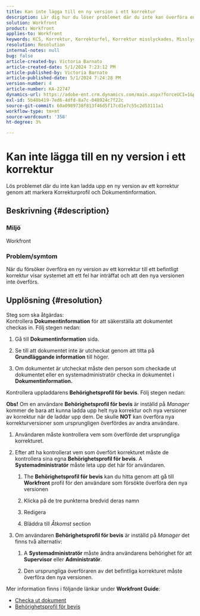 ```yaml
---
title: Kan inte lägga till en ny version i ett korrektur
description: Lär dig hur du löser problemet där du inte kan överföra en ny version av ett korrektur.
solution: Workfront
product: Workfront
applies-to: Workfront
keywords: KCS, Korrektur, Korrekturfel, Korrektur misslyckades, Misslyckad överföring, ny version, Workfront
resolution: Resolution
internal-notes: null
bug: false
article-created-by: Victoria Barnato
article-created-date: 5/1/2024 7:23:12 PM
article-published-by: Victoria Barnato
article-published-date: 5/1/2024 7:24:28 PM
version-number: 4
article-number: KA-22747
dynamics-url: https://adobe-ent.crm.dynamics.com/main.aspx?forceUCI=1&pagetype=entityrecord&etn=knowledgearticle&id=e55ddd3a-f007-ef11-9f89-000d3a372703
exl-id: 5b48b419-7ed6-4dfd-8a7c-048924c7f22c
source-git-commit: 60a0989738f813f46d5f17cd1e7c55c2d53111a1
workflow-type: tm+mt
source-wordcount: '358'
ht-degree: 3%

---
```


# Kan inte lägga till en ny version i ett korrektur


Lös problemet där du inte kan ladda upp en ny version av ett korrektur genom att markera Korrekturprofil och Dokumentinformation.

## Beskrivning {#description}


### <b>Miljö</b>

Workfront



### <b>Problem/symtom</b>

När du försöker överföra en ny version av ett korrektur till ett befintligt korrektur visar systemet att ett fel har inträffat och att den nya versionen inte överförs.


## Upplösning {#resolution}

Steg som ska åtgärdas:<br>
Kontrollera <b>Dokumentinformation</b> för att säkerställa att dokumentet checkas in. Följ stegen nedan:

1. Gå till <b>Dokumentinformation</b> sida.


2. Se till att dokumentet inte är utcheckat genom att titta på <b>Grundläggande information</b> till höger.


3. Om dokumentet är utcheckat måste den person som checkade ut dokumentet eller en systemadministratör checka in dokumentet i <b>Dokumentinformation.</b>




Kontrollera uppladdarens <b>Behörighetsprofil för bevis</b>. Följ stegen nedan:

<b>Obs!</b> Om en användare <b>Behörighetsprofil för bevis</b> är inställd på *Manager* kommer de bara att kunna ladda upp helt nya korrektur och nya versioner av korrektur när de laddar upp dem. De skulle <b>NOT</b> kan överföra nya korrekturversioner som ursprungligen överfördes av andra användare.

1. Användaren måste kontrollera vem som överförde det ursprungliga korrekturet.


2. Efter att ha kontrollerat vem som överfört korrekturet måste de kontrollera sina egna <b>Behörighetsprofil för bevis</b>. A <b>Systemadministratör</b> måste leta upp det här för användaren.

   1. The <b>Behörighetsprofil för bevis</b> kan du hitta genom att gå till <b>Workfront</b> profil för den användare som försökte överföra den nya versionen


   2. Klicka på de tre punkterna bredvid deras namn


   3. Redigera


   4. Bläddra till *Åtkomst* section


3. Om användaren <b>Behörighetsprofil för bevis</b> är inställd på *Manager* det finns två alternativ:

   1. A <b>Systemadministratör</b> måste ändra användarens behörighet för att <b>Supervisor</b> eller <b>Administratör</b>.


   2. Den ursprungliga överföraren av det befintliga korrekturet måste överföra den nya versionen.




Mer information finns i följande länkar under <b>Workfront Guide</b>:

- [Checka ut dokument](https://experienceleague.adobe.com/docs/workfront/using/documents/manage-documents/check-out-documents.html)
- [Behörighetsprofil för bevis](https://experienceleague.adobe.com/docs/workfront/using/review-and-approve-work/proofing/proofing-overview/permission-profiles.html)
